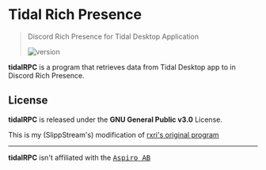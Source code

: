 # Tidal Rich Presence

> Discord Rich Presence for Tidal Desktop Application
>
> ![version](https://img.shields.io/github/package-json/v/ririxidev/tidalRPC?label=version)

**tidalRPC** is a program that retrieves data from Tidal Desktop app to in Discord Rich Presence.

## License

**tidalRPC** is released under the **GNU General Public v3.0** License.

This is my (SlippStream's) modification of [rxri's original program](https://github.com/rxri/tidalRPC)

---

**tidalRPC** isn't affiliated with the <kbd>[Aspiro AB](https://tidal.com)</kbd>
